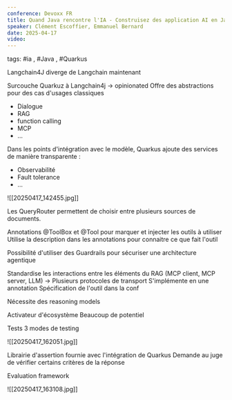 ```yaml
---
conference: Devoxx FR
title: Quand Java rencontre l'IA - Construisez des application AI en Java
speaker: Clément Escoffier, Emmanuel Bernard
date: 2025-04-17
video:
---
```

tags: #ia , #Java , #Quarkus 

Langchain4J diverge de Langchain maintenant

Surcouche Quarkuz à Langchain4j -> opinionated
Offre des abstractions pour des cas d'usages classiques
- Dialogue
- RAG
- function calling
- MCP
- ...

Dans les points d'intégration avec le modèle, Quarkus ajoute des services de manière transparente : 
- Observabilité
- Fault tolerance
- ...

![[20250417_142455.jpg]]

Les QueryRouter permettent de choisir entre plusieurs sources de documents.

Annotations @ToolBox et @Tool pour marquer et injecter les outils à utiliser
Utilise la description dans les annotations pour connaitre ce que fait l'outil

Possibilité d'utiliser des Guardrails pour sécuriser une architecture agentique

Standardise les interactions entre les éléments du RAG (MCP client, MCP server, LLM)
-> Plusieurs protocoles de transport
S'implémente en une annotation
Spécification de l'outil dans la conf

Nécessite des reasoning models

Activateur d'écosystème
Beaucoup de potentiel

Tests
3 modes de testing

![[20250417_162051.jpg]]

Librairie d'assertion fournie avec l'intégration de Quarkus
Demande au juge de vérifier certains critères de la réponse

Evaluation framework

![[20250417_163108.jpg]]







